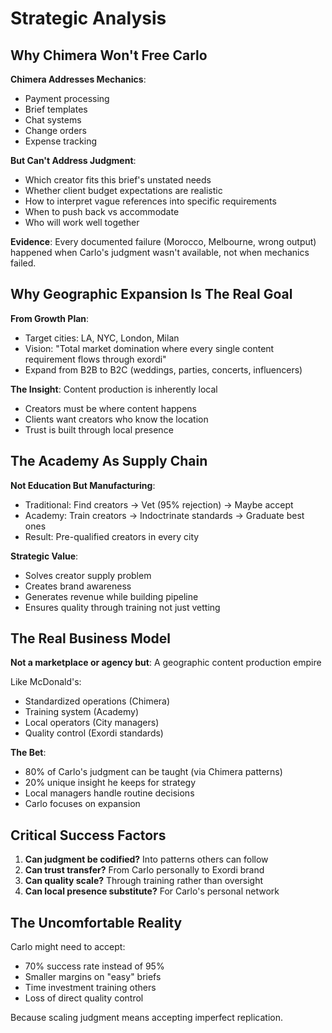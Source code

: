 # Strategic Analysis

## Why Chimera Won't Free Carlo

**Chimera Addresses Mechanics**:
- Payment processing
- Brief templates
- Chat systems
- Change orders
- Expense tracking

**But Can't Address Judgment**:
- Which creator fits this brief's unstated needs
- Whether client budget expectations are realistic
- How to interpret vague references into specific requirements
- When to push back vs accommodate
- Who will work well together

**Evidence**: Every documented failure (Morocco, Melbourne, wrong output) happened when Carlo's judgment wasn't available, not when mechanics failed.

## Why Geographic Expansion Is The Real Goal

**From Growth Plan**:
- Target cities: LA, NYC, London, Milan
- Vision: "Total market domination where every single content requirement flows through exordi"
- Expand from B2B to B2C (weddings, parties, concerts, influencers)

**The Insight**: Content production is inherently local
- Creators must be where content happens
- Clients want creators who know the location
- Trust is built through local presence

## The Academy As Supply Chain

**Not Education But Manufacturing**:
- Traditional: Find creators → Vet (95% rejection) → Maybe accept
- Academy: Train creators → Indoctrinate standards → Graduate best ones
- Result: Pre-qualified creators in every city

**Strategic Value**:
- Solves creator supply problem
- Creates brand awareness
- Generates revenue while building pipeline
- Ensures quality through training not just vetting

## The Real Business Model

**Not a marketplace or agency but**: A geographic content production empire

Like McDonald's:
- Standardized operations (Chimera)
- Training system (Academy)
- Local operators (City managers)
- Quality control (Exordi standards)

**The Bet**: 
- 80% of Carlo's judgment can be taught (via Chimera patterns)
- 20% unique insight he keeps for strategy
- Local managers handle routine decisions
- Carlo focuses on expansion

## Critical Success Factors

1. **Can judgment be codified?** Into patterns others can follow
2. **Can trust transfer?** From Carlo personally to Exordi brand
3. **Can quality scale?** Through training rather than oversight
4. **Can local presence substitute?** For Carlo's personal network

## The Uncomfortable Reality

Carlo might need to accept:
- 70% success rate instead of 95%
- Smaller margins on "easy" briefs
- Time investment training others
- Loss of direct quality control

Because scaling judgment means accepting imperfect replication.